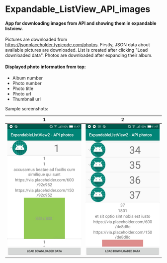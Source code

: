 # Expandable_ListView_API_images
#### App for downloading images from API and showing them in expandable listview.

Pictures are downloaded from https://jsonplaceholder.typicode.com/photos.
Firstly, JSON data about available pictures are downloaded. List is created after clicking "Load downloaded data". Photos are downloaded after expanding their album.

#### Displayed photo information from top:
- Album number
- Photo number
- Photo title
- Photo url
- Thumbnail url

Sample screenshots:

1 | 2
:--:|:--:
![sc1](https://github.com/Myshhu/Expandable_ListView_API_images/blob/master/img/elv1.jpg) | ![sc2](https://github.com/Myshhu/Expandable_ListView_API_images/blob/master/img/elv2.jpg)


